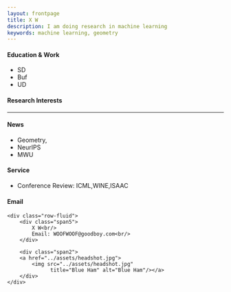 ```yaml
---
layout: frontpage
title: X W
description: I am doing research in machine learning  
keywords: machine learning, geometry
---
```

<h4><a name="Education & Work"></a>Education & Work</h4>
<ul>
    <li>SD</li>
    <li>Buf</li>
    <li>UD</li>
</ul>
<h4><a name="Research Interests"></a>Research Interests</h4>

---


<div class="container">
    <h4><a name="News"></a>News</h4>
    <ul>
        <li>Geometry,</li>
        <li>NeurIPS</li>
        <li>MWU</li>
    </ul>
            
   <h4><a name="Service"></a>Service</h4>
    <ul>
        <li>Conference Review: ICML,WINE,ISAAC</li>
    </ul>
   
<h4><a name="Email"></a>Email</h4>

    <div class="row-fluid">
        <div class="span5">
            X W<br/>
            Email: WOOFWOOF@goodboy.com<br/>
        </div>

        <div class="span2">
        <a href="../assets/headshot.jpg">
            <img src="../assets/headshot.jpg"
                  title="Blue Ham" alt="Blue Ham"/></a>
        </div>
    </div>
</div>


